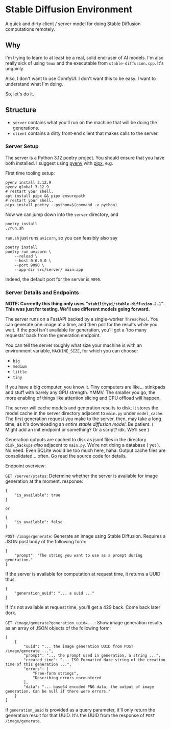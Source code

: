 # Stable Diffusion Environment

A quick and dirty client / server model for doing Stable Diffusion computations remotely.

## Why

I'm trying to learn to at least be a real, solid end-user of AI models. I'm also really sick of using `tmux` and the executable from `stable-diffusion.cpp`. It's ungainly.

Also, I don't want to use ComfyUI. I don't want this to be easy. I want to understand what I'm doing.

So, let's do it.

## Structure

- `server` contains what you'll run on the machine that will be doing the generations.
- `client` contains a dirty front-end client that makes calls to the server.

### Server Setup

The server is a Python 3.12 poetry project. You should ensure that you have both installed. I suggest using [pyenv](https://github.com/pyenv/pyenv) with [pipx](https://github.com/pypa/pipx), e.g.

First time tooling setup:

```shell
pyenv install 3.12.9
pyenv global 3.12.9
# restart your shell.
apt install pipx && pipx ensurepath
# restart your shell.
pipx install poetry --python=$(command -v python)
```

Now we can jump down into the `server` directory, and

```shell
poetry install
./run.sh
```

`run.sh` just runs `uvicorn`, so you can feasibly also say

```shell
poetry install
poetry run uvicorn \
    --reload \
    --host 0.0.0.0 \
    --port 9090 \
    --app-dir src/server/ main:app
```

Indeed, the default port for the server is `9090`.

### Server Details and Endpoints

**NOTE: Currently this thing only uses "`stabilityai/stable-diffusion-2-1`". This was just for testing. We'll use different models going forward.**

The server runs on a FastAPI backed by a single-worker `ThreadPool`. You can generate one image at a time, and then poll for the results while you wait. If the pool isn't available for generation, you'll get a 'too many requests' back from the generation endpoint.

You can tell the server roughly what size your machine is with an environment variable, `MACHINE_SIZE`, for which you can choose:

- `big`
- `medium`
- `little`
- `tiny`

If you have a big computer, you know it. Tiny computers are like... stinkpads and stuff with barely any GPU strength. YMMV. The smaller you go, the more enabling of things like attention slicing and CPU offload will happen.

The server will cache models and generation results to disk. It stores the model cache in the server directory adjacent to `main.py` under `model_cache`. The first generation request you make to the server, then, may take a long time, as it's downloading an _entire stable diffusion model_. Be patient. ( Might add an init endpoint or something? Or a script? idk. We'll see )

Generation outputs are cached to disk as jsonl files in the directory `disk_backups` _also_ adjacent to `main.py`. We're not doing a database ( yet ). No need. Even SQLite would be too much here, haha. Output cache files are consolidated... often. Go read the source code for details.

Endpoint overview:

`GET /server/status`: Determine whether the server is available for image generation at the moment. response:

```
{
    "is_available": true
}

or

{
    "is_available": false
}
```

`POST /image/generate`: Generate an image using Stable Diffusion. Requires a JSON post body of the following form:

```
{
    "prompt": "The string you want to use as a prompt during generation."
}
```

If the server is available for computation at request time, it returns a UUID thus:

```
{
    "generation_uuid": "... a uuid ..."
}
```

If it's not available at request time, you'll get a 429 back. Come back later dork.

`GET /image/generate?generation_uuid=...`: Show image generation results as an array of JSON objects of the following form:

```
[
    {
        "uuid": "... the image generation UUID from POST /image/generate ...",
        "prompt": "... the prompt used in generation, a string ...",
        "created_time": "... ISO Formatted date string of the creation time of this generation ...",
        "errors": [
            "Free-form strings",
            "Describing errors encountered
        ],
        "data": "... base64 encoded PNG data, the output of image generation. Can be null if there were errors."
    }
]
```

If `generation_uuid` is provided as a query parameter, it'll only return the generation result for that UUID. It's the UUID from the response of `POST /image/generate`.
